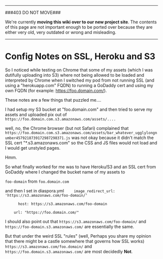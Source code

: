 ----

###403 DO NOT MOVE###

We're currently **moving this wiki over to our new project site**. The contents of this page are not important enough to be ported over because they are either very old, very outdated or wrong and misleading. 

----

# Config Notes on SSL, Heroku and S3

So I noticed while testing on Chrome that some of my assets (which I was dutifully uploading into S3) where not being allowed to be loaded and interpreted by Chrome when I switched my pod from not running SSL (and using a "herokuapp.com" FQDN) to running a GoDaddy cert and using my own FQDN (for example: https://foo.domain.com/).

These notes are a few things that puzzled me....

I had setup my S3 bucket at "foo.domain.com" and then tried to serve my assets and uploaded pix out of 
`https://foo.domain.com.s3.amazonaws.com/assets/....`

well, no, the Chrome browser (but not Safari) complained that 
`https://foo.domain.com.s3.amazonaws.com/assets/bar_whatever_ugglylongnumber4579218739172987298371.js`
was not okay because it didn't match the SSL cert "*.s3.amazonaws.com" so the CSS and JS files would not load and I would get unstyled pages.

Hmm.

So what finally worked for me was to have Heroku/S3 and an SSL cert from GoDaddy where I changed the bucket name of my assets to

`foo-domain` from `foo.domain.com`

and then I set in diaspora.yml
`    image_redirect_url: 'https://s3.amazonaws.com/foo-domain/'`

`      host: https://s3.amazonaws.com/foo-domain`

`    url: "https://foo.domain.com/"`

I should also point out that
`https://s3.amazonaws.com/foo-domain/`
and
`https://foo-domain.s3.amazonaws.com/`
are essentially the same.

But that under the weird SSL "rules" (well, Perhaps you share my opinion that there might be a castle somewhere that governs how SSL works)
`https://s3.amazonaws.com/foo.domain/`
and
`https://foo.domain.s3.amazonaws.com/`
are most decidedly **Not**.
